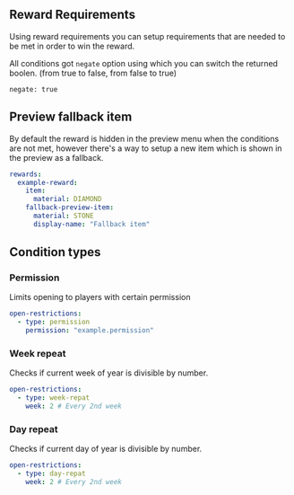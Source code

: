 ## Reward Requirements

Using reward requirements you can setup requirements that are needed to be met in order to win the reward.

All conditions got ``negate`` option using which you can switch the returned boolen. (from true to false, from  false to true)

``negate: true``

## Preview fallback item

By default the reward is hidden in the preview menu when the conditions are not met, however there's a way to setup a new item which is shown in the preview as a fallback.

```yml
rewards:
  example-reward:
    item:
      material: DIAMOND
    fallback-preview-item:
      material: STONE
      display-name: "Fallback item"
```

## Condition types

### Permission

Limits opening to players with certain permission

```yml
open-restrictions:
  - type: permission
    permission: "example.permission"
```

### Week repeat

Checks if current week of year is divisible by number.

```yml
open-restrictions:
  - type: week-repat
    week: 2 # Every 2nd week
```

### Day repeat

Checks if current day of year is divisible by number.

```yml
open-restrictions:
  - type: day-repat
    week: 2 # Every 2nd week
```